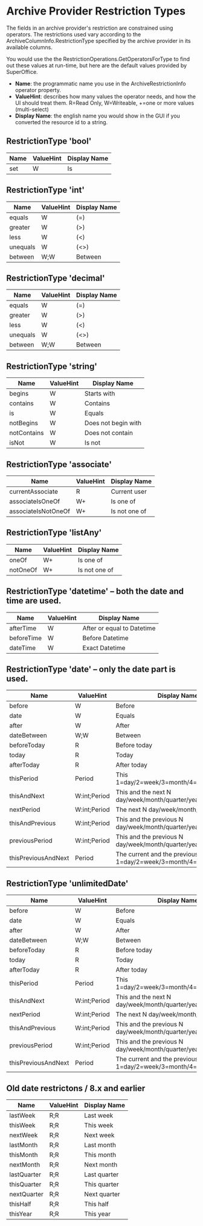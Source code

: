 <properties date="2016-05-11"
/>

# Archive Provider Restriction Types
The fields in an archive provider's restriction are constrained using operators. 
The restrictions used vary according to the ArchiveColumnInfo.RestrictionType specified by the archive provider in its available columns.

You would use the the RestrictionOperations.GetOperatorsForType to find out these values at run-time, but here are the default values 
provided by SuperOffice.

* **Name**: the programmatic name you use in the ArchiveRestrictionInfo operator property.
* **ValueHint**: describes how many values the operator needs, and how the UI should treat them.
    R=Read Only, W=Writeable, +=one or more values (multi-select)
* **Display Name**: the english name you would show in the GUI if you converted the resource id to a string.

## RestrictionType 'bool' 
| Name | ValueHint | Display Name |
| ---- | ------ | ------ |
| set | W |  Is |

## RestrictionType 'int' 
| Name | ValueHint | Display Name |
| ---- | ------ | ------ |
| equals | W | (=)|
| greater| W | (&gt;)|
| less | W | (&lt;)|
| unequals| W | (&lt;&gt;)|
| between | W;W| Between|

## RestrictionType 'decimal'
| Name | ValueHint | Display Name |
| ---- | ------ | ------ |
|equals|W|(=)|
|greater|W|(&gt;)|
|less|W|(&lt;)|
|unequals|W|(&lt;&gt;)|
|between|W;W|Between|

## RestrictionType 'string'
| Name | ValueHint | Display Name |
| ---- | ------ | ------ |
|begins|W|Starts with|
|contains|W|Contains|
|is|W|Equals|
|notBegins|W|Does not begin with|
|notContains|W|Does not contain|
|isNot|W|Is not|

## RestrictionType 'associate'
| Name | ValueHint | Display Name |
| ---- | ------ | ------ |
|currentAssociate|R|Current user|
|associateIsOneOf|W+|Is one of|
|associateIsNotOneOf|W+|Is not one of|

## RestrictionType 'listAny'
| Name | ValueHint | Display Name |
| ---- | ------ | ------ |
|oneOf |W+|Is one of|
|notOneOf|W+|Is not one of|

## RestrictionType 'datetime' – both the date and time are used.
| Name | ValueHint | Display Name |
| ---- | ------ | ------ |
|afterTime|W|After or equal to Datetime|
|beforeTime|W|Before Datetime|
|dateTime|W|Exact Datetime|

## RestrictionType 'date' – only the date part is used. 
| Name | ValueHint | Display Name |
| ---- | ------ | ------ |
|before|W|Before|
|date|W|Equals|
|after|W|After|
|dateBetween|W;W|Between|
|beforeToday|R|Before today|
|today|R|Today|
|afterToday|R|After today|
|thisPeriod|Period|This 1=day/2=week/3=month/4=quarter/5=year|
|thisAndNext|W:int;Period|This and the next N day/week/month/quarter/year|
|nextPeriod|W:int;Period|The next N day/week/month/quarter/year|
|thisAndPrevious|W:int;Period|This and the previous N day/week/month/quarter/year|
|previousPeriod|W:int;Period|This and the previous N day/week/month/quarter/year|
|thisPreviousAndNext|Period|The current and the previous and next 1=day/2=week/3=month/4=quarter/5=year|


## RestrictionType 'unlimitedDate'
| Name | ValueHint | Display Name |
| ---- | ------ | ------ |
|before|W|Before|
|date|W|Equals|
|after|W|After|
|dateBetween|W;W|Between|
|beforeToday|R|Before today|
|today|R|Today|
|afterToday|R|After today|
|thisPeriod|Period|This 1=day/2=week/3=month/4=quarter/5=year|
|thisAndNext|W:int;Period|This and the next N day/week/month/quarter/year|
|nextPeriod|W:int;Period|The next N day/week/month/quarter/year|
|thisAndPrevious|W:int;Period|This and the previous N day/week/month/quarter/year|
|previousPeriod|W:int;Period|This and the previous N day/week/month/quarter/year|
|thisPreviousAndNext|Period|The current and the previous and next 1=day/2=week/3=month/4=quarter/5=year|

## Old date restrictons / 8.x and earlier

| Name | ValueHint | Display Name |
| ---- | ------ | ------ |
|lastWeek|R;R|Last week|
|thisWeek|R;R|This week|
|nextWeek|R;R|Next week|
|lastMonth|R;R|Last month|
|thisMonth|R;R|This month|
|nextMonth|R;R|Next month|
|lastQuarter|R;R|Last quarter|
|thisQuarter|R;R|This quarter|
|nextQuarter|R;R|Next quarter|
|thisHalf|R;R|This half|
|thisYear|R;R|This year|

